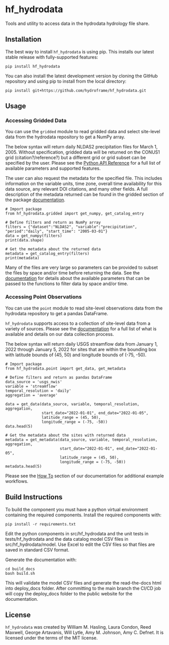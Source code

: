 # hf_hydrodata

Tools and utility to access data in the hydrodata hydrology file share.

## Installation

The best way to install `hf_hydrodata` is using pip. This installs our 
latest stable release with fully-supported features:

    pip install hf_hydrodata

You can also install the latest development version by cloning the GitHub repository and using pip
to install from the local directory:  

    pip install git+https://github.com/hydroframe/hf_hydrodata.git

## Usage

### Accessing Gridded Data

You can use the ``gridded`` module to read gridded data and select site-level data from the 
hydrodata repository to get a NumPy array. 

The below syntax will return daily NLDAS2 precipitation files for March 1, 2005. Without specification,
gridded data will be returned on the CONUS1 grid (citation?/reference?) but a different grid or grid subset
can be specified by the user. Please see the [Python API Reference](https://maurice.princeton.edu/hydroframe/docs/api_reference.html) for a full list of available parameters and supported
features.

The user can also request the metadata for the specified file. This includes information on the 
variable units, time zone, overall time availability for this data source, any relevant DOI citations,
and many other fields. A full description of the metadata returned can be found in the gridded section of the package [documentation](https://maurice.princeton.edu/hydroframe/docs/gridded_data/index.html).

    # Import package
    from hf_hydrodata.gridded import get_numpy, get_catalog_entry

    # Define filters and return as NumPy array
    filters = {"dataset":"NLDAS2", "variable":"precipitation", "period":"daily", "start_time": "2005-03-01"}
    data = get_numpy(filters)
    print(data.shape)

    # Get the metadata about the returned data
    metadata = get_catalog_entry(filters)
    print(metadata)

Many of the files are very large so parameters can be provided to subset the files by space and/or time before
returning the data. See the [documentation](https://maurice.princeton.edu/hydroframe/docs/gridded_data/index.html) for details about the available parameters
that can be passed to the functions to filter data by space and/or time.

### Accessing Point Observations

You can use the ``point`` module to read site-level observations data from the hydrodata repository to get a 
pandas DataFrame.

``hf_hydrodata`` supports access to a collection of site-level data from a variety of sources. 
Please see the [documentation](https://maurice.princeton.edu/hydroframe/docs/point_data/index.html) for a full list of what is available and details on our 
data collection process.

The below syntax will return daily USGS streamflow data from January 1, 2022 through January 5, 2022 
for sites that are within the bounding box with latitude bounds of (45, 50) and longitude bounds
of (-75, -50).

    # Import package
    from hf_hydrodata.point import get_data, get_metadata

    # Define filters and return as pandas DataFrame
    data_source = 'usgs_nwis'
    variable = 'streamflow'
    temporal_resolution = 'daily'
    aggregation = 'average'

    data = get_data(data_source, variable, temporal_resolution, aggregation,
                    start_date="2022-01-01", end_date="2022-01-05", 
                    latitude_range = (45, 50),
                    longitude_range = (-75, -50))
    data.head(5)

    # Get the metadata about the sites with returned data
    metadata = get_metadata(data_source, variable, temporal_resolution, aggregation,
                            start_date="2022-01-01", end_date="2022-01-05", 
                            latitude_range = (45, 50),
                            longitude_range = (-75, -50))
    metadata.head(5)

Please see the [How To](https://maurice.princeton.edu/hydroframe/docs/examples/index.html) section of our documentation for additional example workflows.

## Build Instructions

To build the component you must have a python virtual environment containing
the required components. Install the required components with:

    pip install -r requirements.txt

Edit the python components in src/hf_hydrodata and the unit tests in tests/hf_hydrodata and the data catalog model CSV files in src/hf_hydrodata/model.
Use Excel to edit the CSV files so that files are saved in standard CSV format.

Generate the documentation with:

    cd build_docs
    bash build.sh

This will validate the model CSV files and 
generate the read-the-docs html into deploy_docs folder.
After committing to the main branch the CI/CD job will copy the deploy_docs folder to the public website for the documentation.

## License

`hf_hydrodata` was created by William M. Hasling, Laura Condon, Reed Maxwell, George Artavanis, Will Lytle, Amy M. Johnson, Amy C. Defnet. It is licensed under the terms of the MIT license.


